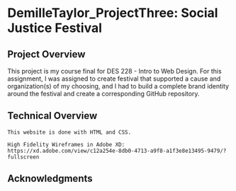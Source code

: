 # DemilleTaylor_ProjectThree: Social Justice Festival
 ## Project Overview
This project is my course final for DES 228 - Intro to Web Design. For this assignment, I was assigned to create festival that supported a cause and organization(s) of my choosing, and I had to build a complete brand identity around the festival and create a corresponding GitHub repository.
 ## Technical Overview 
    This website is done with HTML and CSS.

    High Fidelity Wireframes in Adobe XD: https://xd.adobe.com/view/c12a254e-8db0-4713-a9f8-a1f3e8e13495-9479/?fullscreen
 ## Acknowledgments

    
